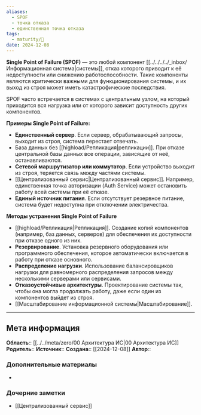 ```yaml
---
aliases:
  - SPOF
  - точка отказа
  - единственная точка отказа
tags:
  - maturity/🌱
date: 2024-12-08
---
```

**Single Point of Failure (SPOF)** — это любой компонент [[../../../../_inbox/Информационная система|системы]], отказ которого приводит к её недоступности или снижению работоспособности. Такие компоненты являются критически важными для функционирования системы, и их выход из строя может иметь катастрофические последствия.

SPOF часто встречается в системах с центральным узлом, на который приходится вся нагрузка или от которого зависит доступность других компонентов.

**Примеры Single Point of Failure:**
- **Единственный сервер**. Если сервер, обрабатывающий запросы, выходит из строя, система перестает отвечать.
- База данных без [[highload/Репликация|репликации]]. При отказе центральной базы данных все операции, зависящие от неё, останавливаются.
- **Сетевой маршрутизатор или коммутатор**. Если устройство выходит из строя, теряется связь между частями системы.
- [[Централизованный сервис|Централизованный сервис]]. Например, единственная точка авторизации (Auth Service) может остановить работу всей системы при её отказе.
- **Единый источник питания**. Если отсутствует резервное питание, система будет недоступна при отключении электричества.

**Методы устранения Single Point of Failure**
- [[highload/Репликация|Репликация]]. Создание копий компонентов (например, баз данных, серверов) для обеспечения их доступности при отказе одного из них.
- **Резервирование**. Установка резервного оборудования или программного обеспечения, которое автоматически включается в работу при отказе основного.
- **Распределение нагрузки**. Использование балансировщиков нагрузки для равномерного распределения запросов между несколькими серверами или сервисами.
- **Отказоустойчивые архитектуры**. Проектирование системы так, чтобы она могла продолжать работу, даже если один из компонентов выйдет из строя.
- [[Масштабирование информационной системы|Масштабирование]].
***
## Мета информация
**Область**:: [[../../meta/zero/00 Архитектура ИС|00 Архитектура ИС]]
**Родитель**:: 
**Источник**:: 
**Создана**:: [[2024-12-08]]
**Автор**:: 
### Дополнительные материалы
- 

### Дочерние заметки
<!-- QueryToSerialize: LIST FROM [[]] WHERE contains(Родитель, this.file.link) or contains(parents, this.file.link) -->
<!-- SerializedQuery: LIST FROM [[]] WHERE contains(Родитель, this.file.link) or contains(parents, this.file.link) -->
- [[Централизованный сервис]]
<!-- SerializedQuery END -->

